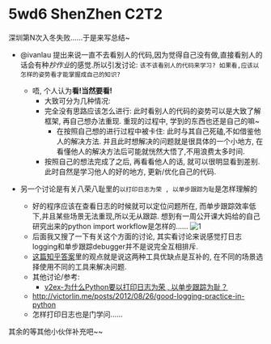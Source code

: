 # 5wd6 ShenZhen C2T2

深圳第N次入冬失败......于是来写总结~

* @ivanlau 提出来说一直不去看别人的代码,因为觉得自己没有做,直接看别人的话会有种*抄作业*的感觉.所以引发讨论:  ```该不该看别人的代码来学习? 如果看,应该以怎样的姿势看才能掌握成自己的知识?```
    * 唔, 个人认为**看!当然要看!**
        * 大致可分为几种情况:
	    * 完全没有思路应该怎么进行: 此时看别人的代码的姿势可以是大致了解框架, 再自己想办法重现. 重现的过程中, 学到的东西也还是自己的嘛~ 
            * 在按照自己想的进行过程中被卡住: 此时与其自己死磕,不如借鉴他人的解决方法. 并且此时想解决的问题就是很具体的一个小地方, 在看懂他人的解决方法后可能就恍然大悟了,不用浪费太多时间.
	    * 按照自己的想法完成了之后, 再看看他人的话, 就可以很明显看到差别. 此时自然是学习他人的好的地方, 更新/优化自己的代码.

* 另一个讨论是有关八荣八耻里的```以打印日志为荣 , 以单步跟踪为耻```是怎样理解的
    * 好的程序应该在查看日志的时候就可以定位问题所在, 而单步跟踪效率低下,并且某些场景无法重现,所以无从跟踪. 想到有一周公开课大妈给的自己研究出来的python import workflow是怎样的......
![1](https://cloud.githubusercontent.com/assets/14840170/11319129/4314ed78-90a7-11e5-9de1-61df95e49634.PNG)
    * 后面我又搜了一下有关这个方面的讨论, 其实看讨论来说感觉打日志logging和单步跟踪debugger并不是说完全互相排斥.
    * [这篇知乎答案](http://www.zhihu.com/question/20626825/answer/19993716)里的观点就是说这两种工具优缺点是互补的, 在不同的场景选择使用不同的工具来解决问题.
    * 其他讨论/参考: 
        * [v2ex-为什么Python要以打印日志为荣 , 以单步跟踪为耻？](https://www.v2ex.com/t/49591)
	* http://victorlin.me/posts/2012/08/26/good-logging-practice-in-python
	* 怎样打印日志也是门学问......
	
其余的等其他小伙伴补充吧~~

